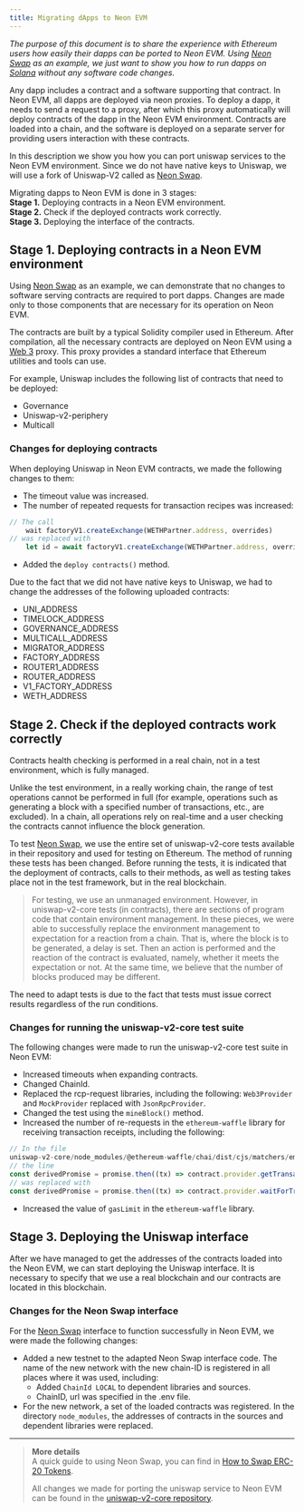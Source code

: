 ```yaml
---
title: Migrating dApps to Neon EVM
---
```


*The purpose of this document is to share the experience with Ethereum users how easily their dapps can be ported to Neon EVM. Using [Neon Swap](https://doc.neonlabs.org/docs/glossary#neonswap) as an example, we just want to show you how to run dapps on [Solana](https://docs.solana.com/introduction) without any software code changes.*

Any dapp includes a contract and a software supporting that contract. In Neon EVM, all dapps are deployed via neon proxies. To deploy a dapp, it needs to send a request to a proxy, after which this proxy automatically will deploy contracts of the dapp in the Neon EVM environment. Contracts are loaded into a chain, and the software is deployed on a separate server for providing users interaction with these contracts.

In this description we show you how you can port uniswap services to the Neon EVM environment. Since we do not have native keys to Uniswap, we will use a fork of Uniswap-V2 called as [Neon Swap](https://doc.neonlabs.org/docs/glossary#neonswap).

Migrating dapps to Neon EVM is done in 3 stages:  
**Stage 1.** Deploying contracts in a Neon EVM environment.  
**Stage 2.** Check if the deployed contracts work correctly.  
**Stage 3.** Deploying the interface of the contracts.

## Stage 1. Deploying contracts in a Neon EVM environment

Using [Neon Swap](https://doc.neonlabs.org/docs/glossary#neonswap) as an example, we can demonstrate that no changes to software serving contracts are required to port dapps. Changes are made only to those components that are necessary for its operation on Neon EVM.

The contracts are built by a typical Solidity compiler used in Ethereum. After compilation, all the necessary contracts are deployed on Neon EVM using a [Web 3](https://doc.neonlabs.org/docs/glossary#web-3) proxy. This proxy provides a standard interface that Ethereum utilities and tools can use.

For example, Uniswap includes the following list of contracts that need to be deployed:
  * Governance
  * Uniswap-v2-periphery
  * Multicall

### Changes for deploying contracts

When deploying Uniswap in Neon EVM contracts, we made the following changes to them:
  * The timeout value was increased.
  * The number of repeated requests for transaction recipes was increased:  
```js
// The call  
    wait factoryV1.createExchange(WETHPartner.address, overrides)
// was replaced with  
    let id = await factoryV1.createExchange(WETHPartner.address, overrides) let receipt = await provider.waitForTransaction(id.hash, 3)
```
  * Added the `deploy contracts()` method.

Due to the fact that we did not have native keys to Uniswap, we had to change the addresses of the following uploaded contracts:
  * UNI_ADDRESS
  * TIMELOCK_ADDRESS
  * GOVERNANCE_ADDRESS
  * MULTICALL_ADDRESS
  * MIGRATOR_ADDRESS
  * FACTORY_ADDRESS
  * ROUTER1_ADDRESS
  * ROUTER_ADDRESS
  * V1_FACTORY_ADDRESS
  * WETH_ADDRESS

## Stage 2. Check if the deployed contracts work correctly

Contracts health checking is performed in a real chain, not in a test environment, which is fully managed.

Unlike the test environment, in a really working chain, the range of test operations cannot be performed in full (for example, operations such as generating a block with a specified number of transactions, etc., are excluded). In a chain, all operations rely on real-time and a user checking the contracts cannot influence the block generation.

To test [Neon Swap](https://doc.neonlabs.org/docs/glossary#neonswap), we use the entire set of uniswap-v2-core tests available in their repository and used for testing on Ethereum. The method of running these tests has been changed. Before running the tests, it is indicated that the deployment of contracts, calls to their methods, as well as testing takes place not in the test framework, but in the real blockchain.

> For testing, we use an unmanaged environment. However, in uniswap-v2-core tests (in contracts), there are sections of program code that contain environment management. In these pieces, we were able to successfully replace the environment management to expectation for a reaction from a chain. That is, where the block is to be generated, a delay is set. Then an action is performed and the reaction of the contract is evaluated, namely, whether it meets the expectation or not. At the same time, we believe that the number of blocks produced may be different.

The need to adapt tests is due to the fact that tests must issue correct results regardless of the run conditions.

### Changes for running the uniswap-v2-core test suite
 The following changes were made to run the uniswap-v2-core test suite in Neon EVM:
  * Increased timeouts when expanding contracts.
  * Changed ChainId.
  * Replaced the rcp-request libraries, including the following: `Web3Provider` and `MockProvider` replaced with `JsonRpcProvider`.
  * Changed the test using the `mineBlock()` method.
  * Increased the number of re-requests in the `ethereum-waffle` library for receiving transaction receipts, including the following:
```js
// In the file  
uniswap-v2-core/node_modules/@ethereum-waffle/chai/dist/cjs/matchers/emit.js  
// the line  
const derivedPromise = promise.then((tx) => contract.provider.getTransactionReceipt(tx.hash) ).then((receipt) => {  
// was replaced with  
const derivedPromise = promise.then((tx) => contract.provider.waitForTransaction(tx.hash, 3) ).then((receipt) => {  
```
  * Increased the value of `gasLimit` in the `ethereum-waffle` library.

## Stage 3. Deploying the Uniswap interface
After we have managed to get the addresses of the contracts loaded into the Neon EVM, we can start deploying the Uniswap interface. It is necessary to specify that we use a real blockchain and our contracts are located in this blockchain.

### Changes for the Neon Swap interface
For the [Neon Swap](https://doc.neonlabs.org/docs/glossary#neonswap) interface to function successfully in Neon EVM, we were made the following changes:
  * Added a new testnet to the adapted Neon Swap interface code. The name of the new network with the new chain-ID is registered in all places where it was used, including:
    * Added `ChainId LOCAL` to dependent libraries and sources.
    * ChainID, url was specified in the .env file.
  * For the new network, a set of the loaded contracts was registered. In the directory `node_modules`, the addresses of contracts in the sources and dependent libraries were replaced.

****  

> **More details**  
> A quick guide to using Neon Swap, you can find in [How to Swap ERC-20 Tokens](https://docs.neon-labs.org/docs/software_manuals/how_to_guides/swap_erc20).  
>  
> All changes we made for porting the uniswap service to Neon EVM can be found in the [uniswap-v2-core repository](https://github.com/neonlabsorg/uniswap-v2-core).

